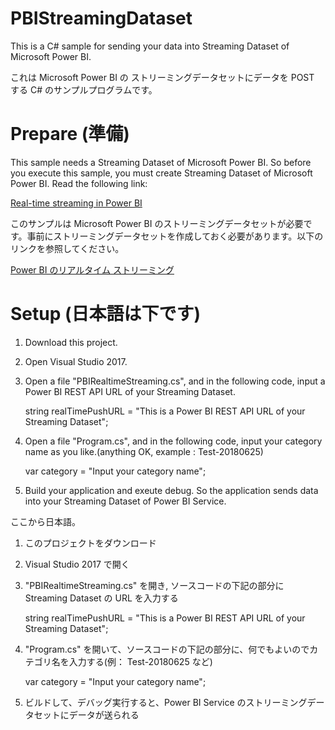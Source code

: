 # PBIStreamingDataset
This is a C# sample for sending your data into Streaming Dataset of Microsoft Power BI.

これは Microsoft Power BI の ストリーミングデータセットにデータを POST する C# のサンプルプログラムです。

# Prepare (準備)
This sample needs a Streaming Dataset of Microsoft Power BI. So before you execute this sample, you must create Streaming Dataset of Microsoft Power BI. Read the following link:

[Real-time streaming in Power BI](https://docs.microsoft.com/en-us/power-bi/service-real-time-streaming#using-the-streaming-dataset-ui-to-push-data)

このサンプルは Microsoft Power BI のストリーミングデータセットが必要です。事前にストリーミングデータセットを作成しておく必要があります。以下のリンクを参照してください。

[Power BI のリアルタイム ストリーミング](https://docs.microsoft.com/ja-jp/power-bi/service-real-time-streaming#using-the-streaming-dataset-ui-to-push-data)


# Setup (日本語は下です)
1. Download this project.

2. Open Visual Studio 2017.

3. Open a file "PBIRealtimeStreaming.cs", and in the following code, input a Power BI REST API URL of your Streaming Dataset.

    string realTimePushURL = "This is a Power BI REST API URL of your Streaming Dataset";
  
4. Open a file "Program.cs", and in the following code, input your category name as you like.(anything OK, example : Test-20180625)

    var category = "Input your category name";

5. Build your application and exeute debug. So the application sends data into your Streaming Dataset of Power BI Service.  

ここから日本語。

1. このプロジェクトをダウンロード
2. Visual Studio 2017 で開く
3. "PBIRealtimeStreaming.cs" を開き, ソースコードの下記の部分に Streaming Dataset の URL を入力する

    string realTimePushURL = "This is a Power BI REST API URL of your Streaming Dataset";
  
4. "Program.cs" を開いて、ソースコードの下記の部分に、何でもよいのでカテゴリ名を入力する(例： Test-20180625 など)

    var category = "Input your category name";

5. ビルドして、デバッグ実行すると、Power BI Service のストリーミングデータセットにデータが送られる
